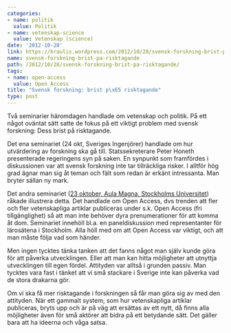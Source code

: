 ```yaml
---
categories:
- name: politik
  value: Politik
- name: vetenskap-science
  value: Vetenskap (science)
date: '2012-10-28'
link: https://kraulis.wordpress.com/2012/10/28/svensk-forskning-brist-pa-risktagande/
name: svensk-forskning-brist-pa-risktagande
path: /2012/10/28/svensk-forskning-brist-pa-risktagande/
tags:
- name: open-access
  value: Open Access
title: "Svensk forskning: brist p\xE5 risktagande"
type: post
---
```

Två seminarier häromdagen handlade om vetenskap och politik. På ett något oväntat sätt satte de fokus på ett viktigt problem med svensk forskning: Dess brist på risktagande.

Det ena seminariet (24 okt, Sveriges Ingenjörer) handlade om hur utvärdering av forskning ska gå till. Statssekreterare Peter Honeth presenterade regeringens syn på saken. En synpunkt som framfördes i diskussionen var att svensk forskning inte tar tillräckliga risker. I alltför hög grad ägnar man sig åt teman och fält som redan är erkänt intressanta. Man bryter sällan ny mark.

Det andra seminariet ([23 oktober, Aula Magna, Stockholms Universitet](http://www.sub.su.se/aktuellt/konferenser-och-evenemang/stockholm-open-access-week-2012.aspx)) råkade illustrera detta. Det handlade om Open Access, dvs trenden att fler och fler vetenskapliga artiklar publiceras under s.k. Open Access (fri tillgänglighet) så att man inte behöver dyra prenumerationer för att komma åt dom. Seminariet innehöll bl.a. en paneldiskussion med representanter för lärosätena i Stockholm. Alla höll med om att Open Access var viktigt, och att man måste följa vad som händer.

Men ingen tycktes tänka tanken att det fanns något man själv kunde göra för att påverka utvecklingen. Eller att man kan hitta möjligheter att utnyttja utvecklingen till egen fördel. Attityden var alltså i grunden passiv. Man tycktes vara fast i tänket att vi små stackare i Sverige inte kan påverka vad de stora drakarna gör.

Om vi ska få mer risktagande i forskningen så får man göra sig av med den attityden. När ett gammalt system, som hur vetenskapliga artiklar publiceras, bryts upp och är på väg att ersättas av ett nytt, då finns alla möjligheter även för små aktörer att bidra på ett betydande sätt. Det gäller bara att ha ideerna och våga satsa.


